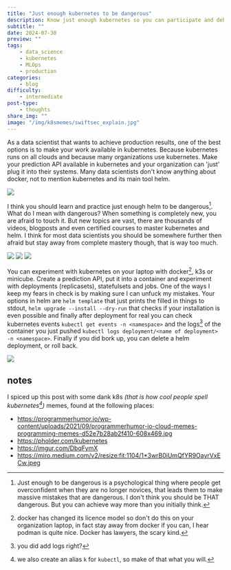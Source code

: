 ```yaml
---
title: "Just enough kubernetes to be dangerous"
description: Know just enough kubernetes so you can participate and debug your own stuff.
subtitle: ""
date: 2024-07-30
preview: ""
tags:
    - data_science
    - kubernetes
    - MLOps
    - production
categories:
    - blog
difficulty:
    - intermediate
post-type:
    - thoughts
share_img: ""
image: "/img/k8smemes/swiftsec_explain.jpg"
---
```


As a data scientist that wants to achieve production results, one of the best options is to make your work available in kubernetes. Because kubernetes runs on all clouds and because many organizations use kubernetes. Make your prediction API available in kubernetes and your organization can 'just' plug it into their systems. Many data scientists don't know anything about docker, not to mention kubernetes and its main tool helm.


![](/img/k8smemes/shipmachine.png)

I think you should learn and practice just enough helm to be dangerous[^1]. What do I mean with dangerous? When something is completely new, you are afraid to touch it. But new topics are vast, there are thousands of videos, blogposts and even certified courses to master kubernetes and helm. I think for most data scientists you should be somewhere further then afraid but stay away from complete mastery though, that is way too much.

![](/img/k8smemes/1nfs7jo7e4k71.jpg)
![](/img/k8smemes/k8sshanty.jpg0)
![](/img/k8smemes/swiftsec_explain.jpg)

You can experiment with kubernetes on your laptop with docker[^2], k3s or minicube. Create a prediction API, put it into a container and experiment with deployments (replicasets), statefulsets and jobs. One of the ways I keep my fears in check is by making sure I can unfuck my mistakes. Your options in helm are `helm template` that just prints the filled in things to stdout, `helm upgrade --install --dry-run` that checks if your installation is even possible and finally after deployment for real you can check kubernetes events  `kubectl get events -n <namespace>`  and the logs[^3] of the container you just pushed `kubectl logs deployment/<name of deployment> -n <namespace>`. 
Finally if you did bork up, you can delete a helm deployment, or roll back. 


[^1]: Just enough to be dangerous is a psychological thing where people get overconfident when they are no longer novices, that leads them to make massive mistakes that are dangerous. I don't think you should be THAT dangerous. But you can achieve way more than you initially think. 
[^2]: docker has changed its licence model so don't do this on your organization laptop, in fact stay away from docker if you can, I hear podman is quite nice. Docker has lawyers, the scary kind.
[^3]: you did add logs right?
[^4]: we also create an alias `k` for `kubectl`, so make of that what you will.

![](/img/k8smemes/evergreen.webp)

## notes

I spiced up this post with some dank k8s _(that is how cool people spell kubernetes[^4])_ memes, found at the following places:

- <https://programmerhumor.io/wp-content/uploads/2021/09/programmerhumor-io-cloud-memes-programming-memes-d52e7b28ab2f410-608x469.jpg>
- <https://pholder.com/kubernetes>
- <https://imgur.com/DbqFymX>
- <https://miro.medium.com/v2/resize:fit:1104/1*3wrB0iUmQfYR9OayrVxECw.jpeg>